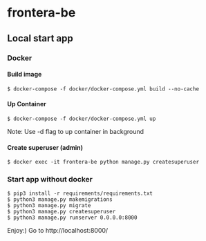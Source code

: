 # frontera-be

## Local start app
### Docker
#### Build image
```shell
$ docker-compose -f docker/docker-compose.yml build --no-cache
```
#### Up Container
```shell
$ docker-compose -f docker/docker-compose.yml up
```
Note: Use -d flag to up container in background

#### Create superuser (admin)
```shell
$ docker exec -it frontera-be python manage.py createsuperuser
```

### Start app without docker
```shell
$ pip3 install -r requirements/requirements.txt
$ python3 manage.py makemigrations
$ python3 manage.py migrate
$ python3 manage.py createsuperuser
$ python3 manage.py runserver 0.0.0.0:8000
```

Enjoy:) Go to http://localhost:8000/